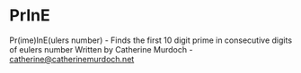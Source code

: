 PrInE
=====

Pr(ime)InE(ulers number) - Finds the first 10 digit prime in consecutive digits of eulers number
Written by Catherine Murdoch - catherine@catherinemurdoch.net
